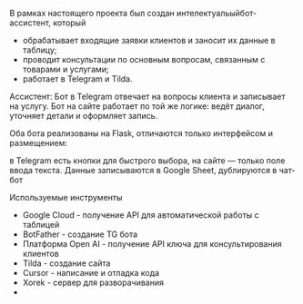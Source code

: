 
В рамках настоящего проекта был создан интелектуальыйбот-ассистент, который 
- обрабатывает входящие заявки клиентов и заносит их данные в таблицу;
- проводит консультации по основным вопросам, связанным с товарами и услугами; 
- работает в Telegram и Tilda.

Ассистент:
Бот в Telegram отвечает на вопросы клиента и записывает на услугу.
Бот на сайте работает по той же логике: ведёт диалог, уточняет детали и оформляет запись.

Оба бота реализованы на Flask, отличаются только интерфейсом и размещением:

в Telegram есть кнопки для быстрого выбора,
на сайте — только поле ввода текста.
Данные записываются в Google Sheet, дублируются в чат-бот

Используемые инструменты
- Google Cloud - получение API для автоматической работы с таблицей
- BotFather - создание TG бота
- Платформа Open AI - получение API ключа для консультирования клиентов
- Tilda - создание сайта
- Cursor - написание и отладка кода
- Xorek - сервер для разворачивания
- 

